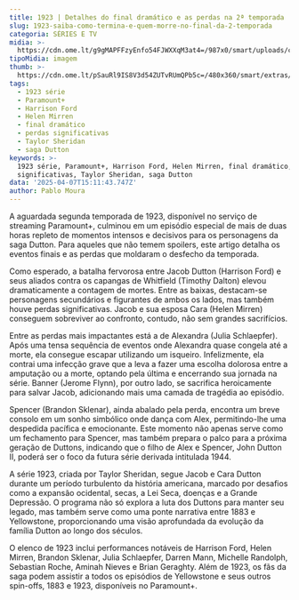 ```yaml
---
title: 1923 | Detalhes do final dramático e as perdas na 2ª temporada
slug: 1923-saiba-como-termina-e-quem-morre-no-final-da-2-temporada
categoria: SÉRIES E TV
midia: >-
  https://cdn.ome.lt/g9gMAPFFzyEnfo54FJWXXqM3at4=/987x0/smart/uploads/conteudo/fotos/OMELETE_CAPA_-_2025-04-07T114207.708.png
tipoMidia: imagem
thumb: >-
  https://cdn.ome.lt/pSauRl9IS8V3d54ZUTvRUmQPb5c=/480x360/smart/extras/conteudos/omelete_THUMB_-_2025-04-07T114154.680.png
tags:
  - 1923 série
  - Paramount+
  - Harrison Ford
  - Helen Mirren
  - final dramático
  - perdas significativas
  - Taylor Sheridan
  - saga Dutton
keywords: >-
  1923 série, Paramount+, Harrison Ford, Helen Mirren, final dramático, perdas
  significativas, Taylor Sheridan, saga Dutton
data: '2025-04-07T15:11:43.747Z'
author: Pablo Moura
---
```


A aguardada segunda temporada de 1923, disponível no serviço de streaming Paramount+, culminou em um episódio especial de mais de duas horas repleto de momentos intensos e decisivos para os personagens da saga Dutton. Para aqueles que não temem spoilers, este artigo detalha os eventos finais e as perdas que moldaram o desfecho da temporada.

Como esperado, a batalha fervorosa entre Jacob Dutton (Harrison Ford) e seus aliados contra os capangas de Whitfield (Timothy Dalton) elevou dramaticamente a contagem de mortes. Entre as baixas, destacam-se personagens secundários e figurantes de ambos os lados, mas também houve perdas significativas. Jacob e sua esposa Cara (Helen Mirren) conseguem sobreviver ao confronto, contudo, não sem grandes sacrifícios.

Entre as perdas mais impactantes está a de Alexandra (Julia Schlaepfer). Após uma tensa sequência de eventos onde Alexandra quase congela até a morte, ela consegue escapar utilizando um isqueiro. Infelizmente, ela contrai uma infecção grave que a leva a fazer uma escolha dolorosa entre a amputação ou a morte, optando pela última e encerrando sua jornada na série. Banner (Jerome Flynn), por outro lado, se sacrifica heroicamente para salvar Jacob, adicionando mais uma camada de tragédia ao episódio.

Spencer (Brandon Sklenar), ainda abalado pela perda, encontra um breve consolo em um sonho simbólico onde dança com Alex, permitindo-lhe uma despedida pacífica e emocionante. Este momento não apenas serve como um fechamento para Spencer, mas também prepara o palco para a próxima geração de Duttons, indicando que o filho de Alex e Spencer, John Dutton II, poderá ser o foco da futura série derivada intitulada 1944.

A série 1923, criada por Taylor Sheridan, segue Jacob e Cara Dutton durante um período turbulento da história americana, marcado por desafios como a expansão ocidental, secas, a Lei Seca, doenças e a Grande Depressão. O programa não só explora a luta dos Duttons para manter seu legado, mas também serve como uma ponte narrativa entre 1883 e Yellowstone, proporcionando uma visão aprofundada da evolução da família Dutton ao longo dos séculos.

O elenco de 1923 inclui performances notáveis de Harrison Ford, Helen Mirren, Brandon Sklenar, Julia Schlaepfer, Darren Mann, Michelle Randolph, Sebastian Roche, Aminah Nieves e Brian Geraghty. Além de 1923, os fãs da saga podem assistir a todos os episódios de Yellowstone e seus outros spin-offs, 1883 e 1923, disponíveis no Paramount+.
